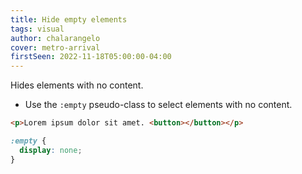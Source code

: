 ```yaml
---
title: Hide empty elements
tags: visual
author: chalarangelo
cover: metro-arrival
firstSeen: 2022-11-18T05:00:00-04:00
---
```


Hides elements with no content.

- Use the `:empty` pseudo-class to select elements with no content.

```html
<p>Lorem ipsum dolor sit amet. <button></button></p>
```

```css
:empty {
  display: none;
}
```

